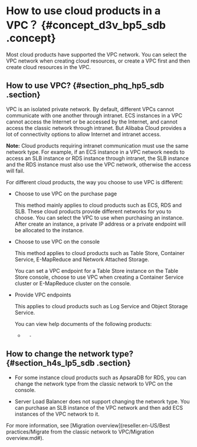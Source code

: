 # How to use cloud products in a VPC？ {#concept_d3v_bp5_sdb .concept}

Most cloud products have supported the VPC network. You can select the VPC network when creating cloud resources, or create a VPC first and then create cloud resources in the VPC.

## How to use VPC? {#section_phq_hp5_sdb .section}

VPC is an isolated private network. By default, different VPCs cannot communicate with one another through intranet. ECS instances in a VPC cannot access the Internet or be accessed by the Internet, and cannot access the classic network through intranet. But Alibaba Cloud provides a lot of connectivity options to allow Internet and intranet access.

**Note:** Cloud products requiring intranet communication must use the same network type. For example, if an ECS instance in a VPC network needs to access an SLB instance or RDS instance through intranet, the SLB instance and the RDS instance must also use the VPC network, otherwise the access will fail.

For different cloud products, the way you choose to use VPC is different:

-   Choose to use VPC on the purchase page

    This method mainly applies to cloud products such as ECS, RDS and SLB. These cloud products provide different networks for you to choose. You can select the VPC to use when purchasing an instance. After create an instance, a private IP address or a private endpoint will be allocated to the instance.

-   Choose to use VPC on the console

    This method applies to cloud products such as Table Store, Container Service, E-MapReduce and Network Attached Storage.

    You can set a VPC endpoint for a Table Store instance on the Table Store console, choose to use VPC when creating a Container Service cluster or E-MapReduce cluster on the console.

-   Provide VPC endpoints

    This applies to cloud products such as Log Service and Object Storage Service.

    You can view help documents of the following products:

    -       -   
## How to change the network type? {#section_h4s_lp5_sdb .section}

-   For some instance cloud products such as ApsaraDB for RDS, you can change the network type from the classic network to VPC on the console.

-   Server Load Balancer does not support changing the network type. You can purchase an SLB instance of the VPC network and then add ECS instances of the VPC network to it.


For more information, see [Migration overview](reseller.en-US/Best practices/Migrate from the classic network to VPC/Migration overview.md#).

